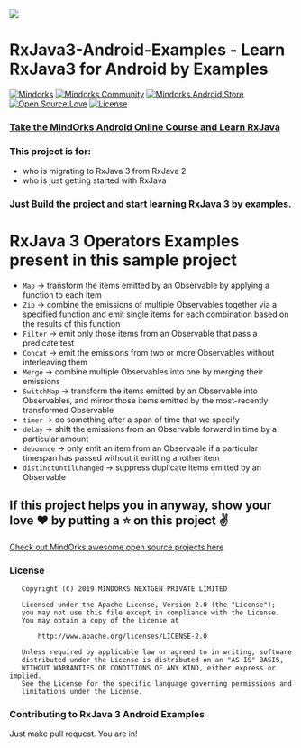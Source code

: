 <img src=https://raw.githubusercontent.com/MindorksOpenSource/RxJava3-Android-Examples/master/assets/rxjava3.jpg >

# RxJava3-Android-Examples - Learn RxJava3 for Android by Examples

[![Mindorks](https://img.shields.io/badge/mindorks-opensource-blue.svg)](https://mindorks.com/open-source-projects)
[![Mindorks Community](https://img.shields.io/badge/join-community-blue.svg)](https://mindorks.com/join-community)
[![Mindorks Android Store](https://img.shields.io/badge/Mindorks%20Android%20Store-RxJava3%20Android%20Examples-blue.svg?style=flat)](https://mindorks.com/android/store)
[![Open Source Love](https://badges.frapsoft.com/os/v1/open-source.svg?v=102)](https://opensource.org/licenses/Apache-2.0)
[![License](https://img.shields.io/badge/license-Apache%202.0-blue.svg)](https://github.com/MindorksOpenSource/RxJava3-Android-Examples/blob/master/LICENSE)

### [Take the MindOrks Android Online Course and Learn RxJava](https://bootcamp.mindorks.com)

### This project is for: 
* who is migrating to RxJava 3 from RxJava 2 
* who is just getting started with RxJava

### Just Build the project and start learning RxJava 3 by examples.

# RxJava 3 Operators Examples present in this sample project
* `Map` -> transform the items emitted by an Observable by applying a function to each item
* `Zip` -> combine the emissions of multiple Observables together via a specified function and emit single items for each combination based on the results of this function
* `Filter` -> emit only those items from an Observable that pass a predicate test
* `Concat` -> emit the emissions from two or more Observables without interleaving them
* `Merge` -> combine multiple Observables into one by merging their emissions
* `SwitchMap` -> transform the items emitted by an Observable into Observables, and mirror those items emitted by the most-recently transformed Observable
* `timer` -> do something after a span of time that we specify
* `delay` -> shift the emissions from an Observable forward in time by a particular amount
* `debounce` -> only emit an item from an Observable if a particular timespan has passed without it emitting another item
* `distinctUntilChanged` -> suppress duplicate items emitted by an Observable

## If this project helps you in anyway, show your love :heart: by putting a :star: on this project :v:

[Check out MindOrks awesome open source projects here](https://mindorks.com/open-source-projects)

### License
```
   Copyright (C) 2019 MINDORKS NEXTGEN PRIVATE LIMITED

   Licensed under the Apache License, Version 2.0 (the "License");
   you may not use this file except in compliance with the License.
   You may obtain a copy of the License at

       http://www.apache.org/licenses/LICENSE-2.0

   Unless required by applicable law or agreed to in writing, software
   distributed under the License is distributed on an "AS IS" BASIS,
   WITHOUT WARRANTIES OR CONDITIONS OF ANY KIND, either express or implied.
   See the License for the specific language governing permissions and
   limitations under the License.
```

### Contributing to RxJava 3 Android Examples
Just make pull request. You are in!